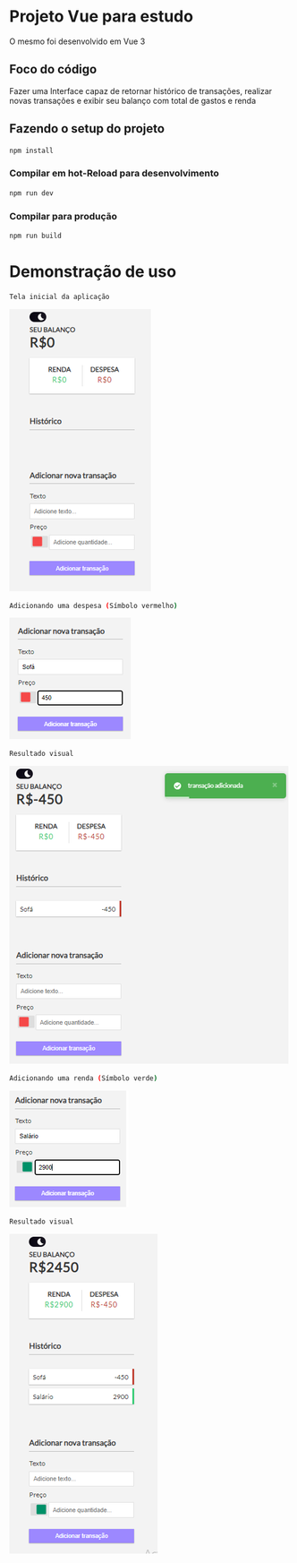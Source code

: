 # Projeto Vue para estudo

O mesmo foi desenvolvido em Vue 3

## Foco do código

Fazer uma Interface capaz de retornar histórico de transações, realizar novas transações e exibir seu balanço com total de gastos e renda

## Fazendo o setup do projeto

```sh
npm install
```

### Compilar em hot-Reload para desenvolvimento

```sh
npm run dev
```

### Compilar para produção

```sh
npm run build
```

# Demonstração de uso
```sh
Tela inicial da aplicação
```
![Tela Inicial](/public/telaInicial.png)

```sh
Adicionando uma despesa (Símbolo vermelho)
```
![Nova Transação](/public/novaTransacao.png)

```sh
Resultado visual
```
![Transação Inserida](/public/addedTransaction1.png)

```sh
Adicionando uma renda (Símbolo verde)
```
![Nova Renda](/public/novaTransacao2.png)

```sh
Resultado visual
```
![Transação Inserida](/public/overAllBalance.png)
